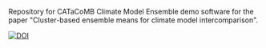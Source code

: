 Repository for CATaCoMB Climate Model Ensemble demo software for the paper "Cluster-based ensemble means for climate model intercomparison".

<a href="https://zenodo.org/badge/latestdoi/105895629"><img src="https://zenodo.org/badge/105895629.svg" alt="DOI"></a>
